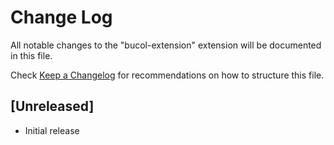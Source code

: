 # Change Log

All notable changes to the "bucol-extension" extension will be documented in this file.

Check [Keep a Changelog](http://keepachangelog.com/) for recommendations on how to structure this file.

## [Unreleased]

- Initial release